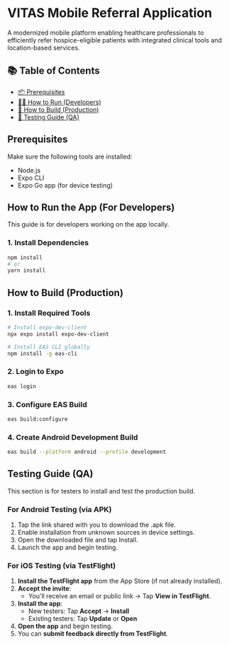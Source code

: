 
# VITAS Mobile Referral Application

A modernized mobile platform enabling healthcare professionals to efficiently refer hospice-eligible patients with integrated clinical tools and location-based services.

## 📚 Table of Contents

- [📦 Prerequisites](#Prerequisites)
- [🏃‍♀️ How to Run (Developers)](#How-to-Run-the-App-For-Developers)
- [🚀 How to Build (Production)](#How-to-Build-production)
- [🧪 Testing Guide (QA)](#Testing-Guide-QA)

## Prerequisites

Make sure the following tools are installed:

- Node.js
- Expo CLI
- Expo Go app (for device testing)

## How to Run the App (For Developers)

This guide is for developers working on the app locally.

### 1. Install Dependencies

```bash
npm install
# or
yarn install
```

## How to Build (Production)

### 1. Install Required Tools
```bash
# Install expo-dev-client
npx expo install expo-dev-client

# Install EAS CLI globally
npm install -g eas-cli
```
### 2. Login to Expo

```bash
eas login
```

### 3. Configure EAS Build

```bash
eas build:configure
```

### 4. Create Android Development Build

``` bash
eas build --platform android --profile development
```







## Testing Guide (QA)

This section is for testers to install and test the production build.

### For Android Testing (via APK)

1. Tap the link shared with you to download the .apk file.
2. Enable installation from unknown sources in device settings.
3. Open the downloaded file and tap Install.
4. Launch the app and begin testing.

### For iOS Testing (via TestFlight)

1. **Install the TestFlight app** from the App Store (if not already installed).
2. **Accept the invite**:
   - You'll receive an email or public link → Tap **View in TestFlight**.
3. **Install the app**:
   - New testers: Tap **Accept** → **Install**
   - Existing testers: Tap **Update** or **Open**
4. **Open the app** and begin testing.
5. You can **submit feedback directly from TestFlight**.


